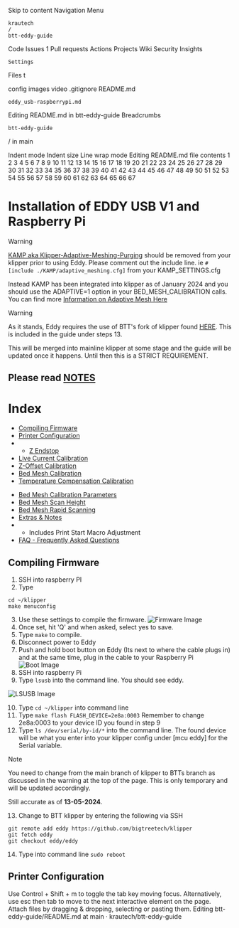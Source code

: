
Skip to content
Navigation Menu

    krautech
    /
    btt-eddy-guide

Code
Issues 1
Pull requests
Actions
Projects
Wiki
Security
Insights

    Settings

Files
t

config
images
video
.gitignore
README.md

    eddy_usb-raspberrypi.md

Editing README.md in btt-eddy-guide
Breadcrumbs

    btt-eddy-guide

/
in
main

Indent mode
Indent size
Line wrap mode
Editing README.md file contents
1
2
3
4
5
6
7
8
9
10
11
12
13
14
15
16
17
18
19
20
21
22
23
24
25
26
27
28
29
30
31
32
33
34
35
36
37
38
39
40
41
42
43
44
45
46
47
48
49
50
51
52
53
54
55
56
57
58
59
60
61
62
63
64
65
66
67
# Installation of EDDY USB V1 and Raspberry Pi


> [!WARNING]  
> [KAMP aka Klipper-Adaptive-Meshing-Purging](https://github.com/kyleisah/Klipper-Adaptive-Meshing-Purging) should be removed from your klipper prior to using Eddy. Please comment out the include line. ie ```#[include ./KAMP/adaptive_meshing.cfg]``` from your KAMP_SETTINGS.cfg
>
> Instead KAMP has been integrated into klipper as of January 2024 and you should use the ADAPTIVE=1 option in your BED_MESH_CALIBRATION calls. You can find more [Information on Adaptive Mesh Here](https://www.klipper3d.org/Bed_Mesh.html#adaptive-meshes)

> [!WARNING]
> As it stands, Eddy requires the use of BTT's fork of klipper found [HERE](https://github.com/bigtreetech/klipper). This is included in the guide under steps 13.
> 
> This will be merged into mainline klipper at some stage and the guide will be updated once it happens. Until then this is a STRICT REQUIREMENT.

## Please read [NOTES](https://github.com/krautech/btt-eddy-guide/blob/main/eddy_usb-raspberrypi.md#notes)

# Index
- [Compiling Firmware](https://github.com/krautech/btt-eddy-guide/blob/main/eddy_usb-raspberrypi.md#compiling-firmware)
- [Printer Configuration](https://github.com/krautech/btt-eddy-guide/blob/main/eddy_usb-raspberrypi.md#printer-configuration)
- - [Z Endstop](https://github.com/krautech/btt-eddy-guide/blob/main/eddy_usb-raspberrypi.md#z-endstop)
- [Live Current Calibration](https://github.com/krautech/btt-eddy-guide/blob/main/eddy_usb-raspberrypi.md#2-live-current-calibration)
- [Z-Offset Calibration](https://github.com/krautech/btt-eddy-guide/blob/main/eddy_usb-raspberrypi.md#3-z-offset-calibration)
- [Bed Mesh Calibration](https://github.com/krautech/btt-eddy-guide/blob/main/eddy_usb-raspberrypi.md#4-bed-mesh-calibration)
- [Temperature Compensation Calibration](https://github.com/krautech/btt-eddy-guide/blob/main/eddy_usb-raspberrypi.md#5-temperature-compensation-calibration-eddy-usb-only)
>
- [Bed Mesh Calibration Parameters](https://github.com/krautech/btt-eddy-guide/blob/main/eddy_usb-raspberrypi.md#bed-mesh-calibrate-parameters)
- [Bed Mesh Scan Height](https://github.com/krautech/btt-eddy-guide/blob/main/eddy_usb-raspberrypi.md#bed-mesh-scan-height)
- [Bed Mesh Rapid Scanning](https://github.com/krautech/btt-eddy-guide/blob/main/eddy_usb-raspberrypi.md#rapid-continuous-scanning)
- [Extras & Notes](https://github.com/krautech/btt-eddy-guide/blob/main/eddy_usb-raspberrypi.md#extras--notes)
- - Includes Print Start Macro Adjustment
- [FAQ - Frequently Asked Questions](https://github.com/krautech/btt-eddy-guide/blob/main/eddy_usb-raspberrypi.md#faq---frequently-asked-questions)

## Compiling Firmware
1. SSH into raspberry PI
2. Type
```
cd ~/klipper
make menuconfig
```
3. Use these settings to compile the firmware.
![Firmware Image](https://github.com/krautech/btt-eddy-guide/blob/main/images/eddy-pi/compile.png?raw=true)
4. Once set, hit 'Q' and when asked, select yes to save.
5. Type ```make``` to compile.
6. Disconnect power to Eddy
7. Push and hold boot button on Eddy (Its next to where the cable plugs in) and at the same time, plug in the cable to your Raspberry Pi
![Boot Image](https://github.com/krautech/btt-eddy-guide/blob/main/images/eddy-pi/boot.png?raw=true)
8. SSH into raspberry Pi
9. Type ```lsusb``` into the command line. You should see eddy. 

![LSUSB Image](https://github.com/krautech/btt-eddy-guide/blob/main/images/eddy-pi/lsusb.png?raw=true)

10. Type  ```cd ~/klipper``` into command line
11. Type ```make flash FLASH_DEVICE=2e8a:0003```
Remember to change 2e8a:0003 to your device ID you found in step 9
12. Type  ```ls /dev/serial/by-id/*```  into the command line. The found device will be what you enter into your klipper config under [mcu eddy] for the Serial variable.
> [!NOTE]
> You need to change from the main branch of klipper to BTTs branch as discussed in the warning at the top of the page. This is only temporary and will be updated accordingly.
> 
> Still accurate as of **13-05-2024**.
13. Change to BTT klipper by entering the following via SSH
```
git remote add eddy https://github.com/bigtreetech/klipper
git fetch eddy
git checkout eddy/eddy
```
14. Type into command line ```sudo reboot```

## Printer Configuration

Use Control + Shift + m to toggle the tab key moving focus. Alternatively, use esc then tab to move to the next interactive element on the page.
Attach files by dragging & dropping, selecting or pasting them.
Editing btt-eddy-guide/README.md at main · krautech/btt-eddy-guide
